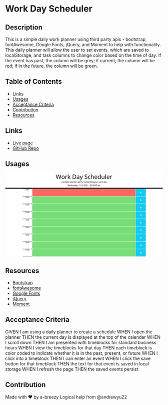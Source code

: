 # Work Day Scheduler

## Description

This is a simple daily work planner using third party apis - bootstrap, fontAwesome, Google Fonts, jQuery, and Moment to help with functionality. This daily planner will allow the user to set events, which are saved to localStorage, and task columns to change color based on the time of day. If the event has past, the column will be grey; if current, the column will be red; if in the future, the column will be green.

## Table of Contents

- [Links](#links)
- [Usages](#usages)
- [Acceptance Criteria](#acceptance-criteria)
- [Contribution](#contribution)
- [Resources](#resources)

## Links

- [Live page](https://a-breezy.github.io/Work-Day-Scheduler/)
- [GitHub Repo](https://github.com/a-breezy/Work-Day-Scheduler)

## Usages

![Work Day Scheduler](./assets/images/work-day-scheduler.png)

## Resources

- [Bootstrap](https://getbootstrap.com/)
- [fontAwesome](https://fontawesome.com/)
- [Google Fonts](https://fonts.google.com/)
- [jQuery](https://jquery.com/)
- [Moment](https://momentjs.com/docs/)

## Acceptance Criteria

GIVEN I am using a daily planner to create a schedule
WHEN I open the planner
THEN the current day is displayed at the top of the calendar
WHEN I scroll down
THEN I am presented with timeblocks for standard business hours
WHEN I view the timeblocks for that day
THEN each timeblock is color coded to indicate whether it is in the past, present, or future
WHEN I click into a timeblock
THEN I can enter an event
WHEN I click the save button for that timeblock
THEN the text for that event is saved in local storage
WHEN I refresh the page
THEN the saved events persist

## Contribution

Made with ❤️ by a-breezy
Logical help from @andrewyu22
